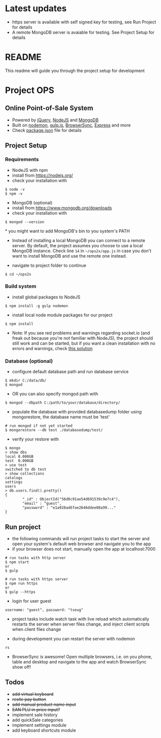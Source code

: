 # Latest updates #
* https server is available with self signed key for testing, see Run Project for details
* A remote MongoDB server is avaiable for testing. See Project Setup for details

# README #

This readme will guide you through the project setup for development

# Project OPS #
## Online Point-of-Sale System ##
* Powered by [jQuery](https://jquery.com/), [NodeJS](https://nodejs.org/) and [MongoDB](https://www.mongodb.org/)
* Built on [nodemon](http://nodemon.io/), [gulp.js](http://gulpjs.com/), [BrowserSync](https://www.browsersync.io/), [Express](http://expressjs.com/) and more
* Check [package.json](https://bitbucket.org/nvbach91/ops2x/src/6a54a7c8b8de1458bc52d4b43d6ec9a1ec3e4991/package.json?fileviewer=file-view-default) file for details

## Project Setup ##
### Requirements ###
* NodeJS with npm
* install from https://nodejs.org/
* check your installation with 
```
$ node -v
$ npm -v
```

* MongoDB (optional)
* install from https://www.mongodb.org/downloads
* check your installation with 
```
$ mongod --version
```
\* you might want to add MongoDB's bin to you system's PATH

* Instead of installing a local MongoDB you can connect to a remote server. By default, the project assumes you choose to use a local MongoDB instance. Check line ``14`` in ``~/ops2x/app.js`` in case you don't want to install MongoDB and use the remote one instead.

* navigate to project folder to continue
```
$ cd ~/ops2x
```

### Build system ###
* install global packages to NodeJS
```
$ npm install -g gulp nodemon

```
* install local node module packages for our project
```
$ npm install
```

* Note: If you see red problems and warnings regarding socket.io (and freak out because you're not familiar with NodeJS), the project should still work and can be started, but if you want a clean installation with no errors and warnings, check [this solution](https://github.com/npm/npm/issues/9563#issuecomment-142666465)

### Database (optional) ###
* configure default database path and run database service
```
$ mkdir C:/data/db/
$ mongod
```
* OR you can also specify mongod path with
```
$ mongod --dbpath C:/path/to/your/database/directory/
```
* populate the database with provided databasedump folder using mongorestore, the database name must be 'test'
```
# run mongod if not yet started
$ mongorestore --db test ./databasedump/test/
```
* verify your restore with
```
$ mongo
> show dbs
local 0.000GB
test  0.000GB
> use test
switched to db test
> show collections
catalogs
settings
users
> db.users.find().pretty()
{
        "_id" : ObjectId("56d0c91ae54d691539c9e7c4"),
        "email" : "guest",
        "password" : "e1a928ad6fae2646ddee08a99..."
}
```

## Run project ##
* the following commands will run project tasks to start the server and open your system's default web browser and navigate you to the app
* if your browser does not start, manually open the app at localhost:7000

```
# run tasks with http server
$ npm start
or
$ gulp
```

```
# run tasks with https server
$ npm run https
or
$ gulp --https
```

* login for user guest
```
username: "guest", password: "tseug"
```

* project tasks include watch task with live reload which automatically restarts the server when server files change, and inject client scripts when client files change

* during development you can restart the server with nodemon
```
rs
```

* BrowserSync is awesome! Open multiple browsers, i.e. on you phone, table and desktop and navigate to the app and watch BrowserSync show off!

## Todos ##
* ~~add virtual keyboard~~
* ~~resite pay button~~
* ~~add manual product name input~~
* ~~EAN PLU in price input?~~
* implement sale history
* add quickSale categories
* implement settings module
* add keyboard shortcuts module